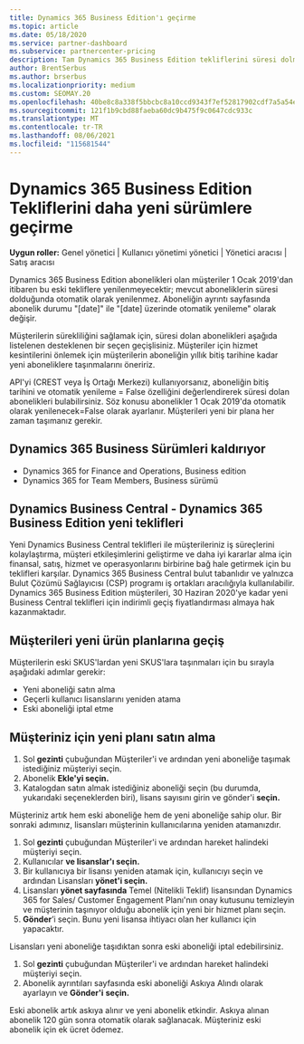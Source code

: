 ```yaml
---
title: Dynamics 365 Business Edition'ı geçirme
ms.topic: article
ms.date: 05/18/2020
ms.service: partner-dashboard
ms.subservice: partnercenter-pricing
description: Tam Dynamics 365 Business Edition tekliflerini süresi dolmadan önce daha yeni sürümlere geçirmeyi öğrenin.
author: BrentSerbus
ms.author: brserbus
ms.localizationpriority: medium
ms.custom: SEOMAY.20
ms.openlocfilehash: 40be8c8a338f5bbcbc8a10ccd9343f7ef52817902cdf7a5a54e8631a2d2c8b4b
ms.sourcegitcommit: 121f1b9cbd88faeba60dc9b475f9c0647cdc933c
ms.translationtype: MT
ms.contentlocale: tr-TR
ms.lasthandoff: 08/06/2021
ms.locfileid: "115681544"
---
```

# <a name="migrate-dynamics-365-business-edition-offers-to-newer-versions"></a>Dynamics 365 Business Edition Tekliflerini daha yeni sürümlere geçirme

**Uygun roller:** Genel yönetici | Kullanıcı yönetimi yönetici | Yönetici aracısı | Satış aracısı

Dynamics 365 Business Edition abonelikleri olan müşteriler 1 Ocak 2019'dan itibaren bu eski tekliflere yenilenmeyecektir; mevcut aboneliklerin süresi dolduğunda otomatik olarak yenilenmez. Aboneliğin ayrıntı sayfasında abonelik durumu "[date]" ile "[date] üzerinde otomatik yenileme" olarak değişir.

Müşterilerin sürekliliğini sağlamak için, süresi dolan abonelikleri aşağıda listelenen desteklenen bir seçen geçişlisiniz. Müşteriler için hizmet kesintilerini önlemek için müşterilerin aboneliğin yıllık bitiş tarihine kadar yeni aboneliklere taşınmalarını öneririz.

API'yi (CREST veya İş Ortağı Merkezi) kullanıyorsanız, aboneliğin bitiş tarihini ve otomatik yenileme = False özelliğini değerlendirerek süresi dolan abonelikleri bulabilirsiniz. Söz konusu abonelikler 1 Ocak 2019'da otomatik olarak yenilenecek=False olarak ayarlanır. Müşterileri yeni bir plana her zaman taşımanız gerekir. 

## <a name="the-dynamics-365-business-editions-being-retired"></a>Dynamics 365 Business Sürümleri kaldırıyor

- Dynamics 365 for Finance and Operations, Business edition
- Dynamics 365 for Team Members, Business sürümü

## <a name="dynamics-business-central---the-dynamics-365-business-edition-new-offers"></a>Dynamics Business Central - Dynamics 365 Business Edition yeni teklifleri

Yeni Dynamics Business Central teklifleri ile müşterileriniz iş süreçlerini kolaylaştırma, müşteri etkileşimlerini geliştirme ve daha iyi kararlar alma için finansal, satış, hizmet ve operasyonlarını birbirine bağ hale getirmek için bu teklifleri karşılar. Dynamics 365 Business Central bulut tabanlıdır ve yalnızca Bulut Çözümü Sağlayıcısı (CSP) programı iş ortakları aracılığıyla kullanılabilir.
Dynamics 365 Business Edition müşterileri, 30 Haziran 2020'ye kadar yeni Business Central teklifleri için indirimli geçiş fiyatlandırması almaya hak kazanmaktadır.

## <a name="transition-customers-to-new-product-plans"></a>Müşterileri yeni ürün planlarına geçiş

 Müşterilerin eski SKUS'lardan yeni SKUS'lara taşınmaları için bu sırayla aşağıdaki adımlar gerekir:

- Yeni aboneliği satın alma
- Geçerli kullanıcı lisanslarını yeniden atama
- Eski aboneliği iptal etme

## <a name="purchase-the-new-plan-for-your-customer"></a>Müşteriniz için yeni planı satın alma

1. Sol **gezinti** çubuğundan Müşteriler'i ve ardından yeni aboneliğe taşımak istediğiniz müşteriyi seçin.
2. Abonelik **Ekle'yi seçin.**
3. Katalogdan satın almak istediğiniz aboneliği seçin (bu durumda, yukarıdaki seçeneklerden biri), lisans sayısını girin ve gönder'i **seçin.** 

Müşteriniz artık hem eski aboneliğe hem de yeni aboneliğe sahip olur. Bir sonraki adımınız, lisansları müşterinin kullanıcılarına yeniden atamanızdır.

1. Sol **gezinti** çubuğundan Müşteriler'i ve ardından hareket halindeki müşteriyi seçin.
2. Kullanıcılar **ve lisanslar'ı seçin.**
3. Bir kullanıcıya bir lisansı yeniden atamak için, kullanıcıyı seçin ve ardından Lisansları **yönet'i seçin.** 
4. Lisansları **yönet sayfasında** Temel (Nitelikli Teklif) lisansından Dynamics 365 for Sales/ Customer Engagement Planı'nın onay kutusunu temizleyin ve müşterinin taşınıyor olduğu abonelik için yeni bir hizmet planı seçin. 
5. **Gönder**’i seçin. Bunu yeni lisansa ihtiyacı olan her kullanıcı için yapacaktır. 

Lisansları yeni aboneliğe taşıdıktan sonra eski aboneliği iptal edebilirsiniz. 

1. Sol **gezinti** çubuğundan Müşteriler'i ve ardından hareket halindeki müşteriyi seçin.
2. Abonelik ayrıntıları sayfasında eski aboneliği Askıya Alındı olarak ayarlayın ve **Gönder'i** **seçin.**

Eski abonelik artık askıya alınır ve yeni abonelik etkindir. Askıya alınan abonelik 120 gün sonra otomatik olarak sağlanacak. Müşteriniz eski abonelik için ek ücret ödemez.
